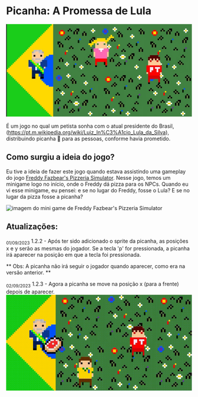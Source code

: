 # Picanha: A Promessa de Lula

![imagem do jogo](https://github.com/Ned1101/picanha-promessa-de-lula/blob/main/Foto_do_jogo%203.jpg)

É um jogo no qual um petista sonha com o atual presidente do Brasil, (https://pt.m.wikipedia.org/wiki/Luiz_In%C3%A1cio_Lula_da_Silva), distribuindo picanha :cut_of_meat: para as pessoas, conforme havia prometido.

## Como surgiu a ideia do jogo?
Eu tive a ideia de fazer este jogo quando estava assistindo uma gameplay do jogo [Freddy Fazbear's Pizzeria Simulator](https://store.steampowered.com/app/738060/Freddy_Fazbears_Pizzeria_Simulator/). 
Nesse jogo, temos um minigame logo no início, onde o Freddy dá pizza para os NPCs. Quando eu vi esse minigame, eu pensei: e se no lugar do Freddy, fosse o Lula? E se no lugar da pizza fosse a picanha?

![imagem do mini game de Freddy Fazbear's Pizzeria Simulator](https://cdn.cloudflare.steamstatic.com/steam/apps/738060/ss_a116a79a1cf39fba3371d5dcb92c69797475c9d8.1920x1080.jpg?t=1512422259)

## Atualizações:

<sub>01/09/2023</sub>
1.2.2 - Após ter sido adicionado o sprite da picanha, as posições x e y serão as mesmas do jogador. Se a tecla 'p' for pressionada, a picanha irá aparecer na posição em que a tecla foi pressionada.

** Obs: A picanha não irá seguir o jogador quando aparecer, como era na versão anterior. **

<sub>02/09/2023</sub>
1.2.3 - Agora a picanha se move na posição x (para a frente) depois de aparecer.
![Lula jogando picanha](https://github.com/Ned1101/picanha-promessa-de-lula/blob/main/Lula_jogando_picanha.gif)

